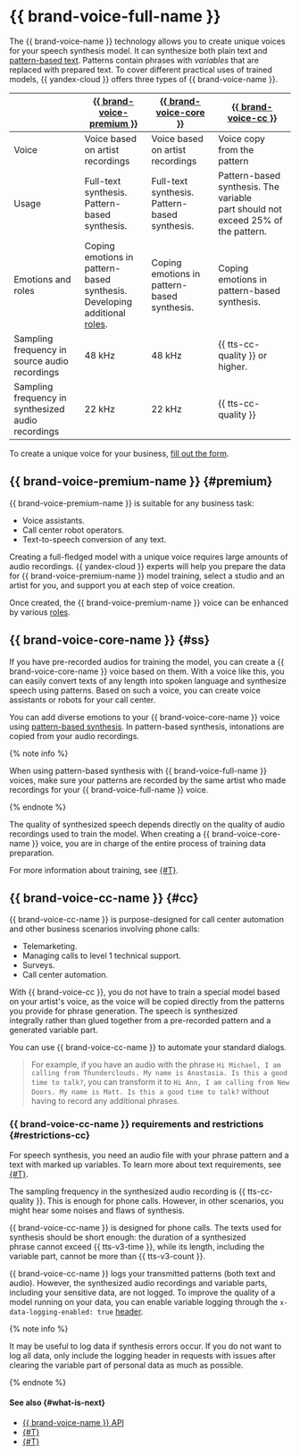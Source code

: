 # {{ brand-voice-full-name }}



The {{ brand-voice-name }} technology allows you to create unique voices for your speech synthesis model. It can synthesize both plain text and [pattern-based text](../templates.md). Patterns contain phrases with _variables_ that are replaced with prepared text. To cover different practical uses of trained models, {{ yandex-cloud }} offers three types of {{ brand-voice-name }}.

| | [{{ brand-voice-premium }}](#premium) | [{{ brand-voice-core }}](#ss) | [{{ brand-voice-cc }}](#cc) |
|---|---|---|---|
| Voice | Voice based on artist recordings | Voice based on artist recordings | Voice copy from the pattern |
| Usage | Full-text synthesis. Pattern-based synthesis. | Full-text synthesis. Pattern-based synthesis. | Pattern-based synthesis. The variable part should not exceed 25% of the pattern. |
| Emotions and roles | Coping emotions in pattern-based synthesis. </br>Developing additional [roles](../index.md#role). | Coping emotions in pattern-based synthesis. | Coping emotions in pattern-based synthesis. |
| Sampling frequency in source audio recordings | 48 kHz | 48 kHz | {{ tts-cc-quality }} or higher. |
| Sampling frequency in synthesized audio recordings | 22 kHz | 22 kHz | {{ tts-cc-quality }} |

To create a unique voice for your business, [fill out the form](#contact-form).


## {{ brand-voice-premium-name }} {#premium}

{{ brand-voice-premium-name }} is suitable for any business task:

* Voice assistants.
* Call center robot operators.
* Text-to-speech conversion of any text.

Creating a full-fledged model with a unique voice requires large amounts of audio recordings. {{ yandex-cloud }} experts will help you prepare the data for {{ brand-voice-premium-name }} model training, select a studio and an artist for you, and support you at each step of voice creation.

Once created, the {{ brand-voice-premium-name }} voice can be enhanced by various [roles](../index.md#role).


## {{ brand-voice-core-name }} {#ss}

If you have pre-recorded audios for training the model, you can create a {{ brand-voice-core-name }} voice based on them. With a voice like this, you can easily convert texts of any length into spoken language and synthesize speech using patterns. Based on such a voice, you can create voice assistants or robots for your call center.

You can add diverse emotions to your {{ brand-voice-core-name }} voice using [pattern-based synthesis](../templates.md). In pattern-based synthesis, intonations are copied from your audio recordings.

{% note info %}

When using pattern-based synthesis with {{ brand-voice-full-name }} voices, make sure your patterns are recorded by the same artist who made recordings for your {{ brand-voice-full-name }} voice.

{% endnote %}

The quality of synthesized speech depends directly on the quality of audio recordings used to train the model. When creating a {{ brand-voice-core-name }} voice, you are in charge of the entire process of training data preparation.

For more information about training, see [{#T}](bv-full-data-upload.md).

## {{ brand-voice-cc-name }} {#cc}

{{ brand-voice-cc-name }} is purpose-designed for call center automation and other business scenarios involving phone calls:

* Telemarketing.
* Managing calls to level 1 technical support.
* Surveys.
* Call center automation.

With {{ brand-voice-cc }}, you do not have to train a special model based on your artist's voice, as the voice will be copied directly from the patterns you provide for phrase generation. The speech is synthesized integrally rather than glued together from a pre-recorded pattern and a generated variable part.

You can use {{ brand-voice-cc-name }} to automate your standard dialogs.

> For example, if you have an audio with the phrase `Hi Michael, I am calling from Thunderclouds. My name is Anastasia. Is this a good time to talk?`, you can transform it to `Hi Ann, I am calling from New Doors. My name is Matt. Is this a good time to talk?` without having to record any additional phrases.

### {{ brand-voice-cc-name }} requirements and restrictions {#restrictions-cc}

For speech synthesis, you need an audio file with your phrase pattern and a text with marked up variables. To learn more about text requirements, see [{#T}](../templates.md#requirements-text).

The sampling frequency in the synthesized audio recording is {{ tts-cc-quality }}. This is enough for phone calls. However, in other scenarios, you might hear some noises and flaws of synthesis.

{{ brand-voice-cc-name }} is designed for phone calls. The texts used for synthesis should be short enough: the duration of a synthesized phrase cannot exceed {{ tts-v3-time }}, while its length, including the variable part, cannot be more than {{ tts-v3-count }}.

{{ brand-voice-cc-name }} logs your transmitted patterns (both text and audio). However, the synthesized audio recordings and variable parts, including your sensitive data, are not logged. To improve the quality of a model running on your data, you can enable variable logging through the `x-data-logging-enabled: true` [header](../../concepts/support-headers#request-headers).

{% note info %}

It may be useful to log data if synthesis errors occur. If you do not want to log all data, only include the logging header in requests with issues after clearing the variable part of personal data as much as possible.

{% endnote %}

#### See also {#what-is-next}

* [{{ brand-voice-name }} API](../../tts-v3/api-ref/grpc/)
* [{#T}](../templates.md)
* [{#T}](../api/tts-templates.md)

